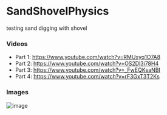 # SandShovelPhysics
testing sand digging with shovel

### Videos
- Part 1: https://www.youtube.com/watch?v=RMUxyq1O7A8
- Part 2: https://www.youtube.com/watch?v=OS2Dl3i78H4
- Part 3: https://www.youtube.com/watch?v=_FwEQKsaNBI
- Part 4: https://www.youtube.com/watch?v=rF3GxT3T2Ks

### Images
![image](https://github.com/unitycoder/SandShovelPhysics/assets/5438317/dd3368f6-2fe9-4659-828b-dac9ac74e25d)

